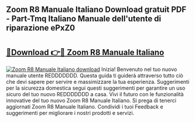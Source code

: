 ## Zoom R8 Manuale Italiano Download gratuit PDF - Part-Tmq Italiano Manuale dell'utente di riparazione ePxZ0

# <h2><a href="http://dfe1tkj.blite.top/?on=Zoom+R8+Manuale+Italiano">🔗Download 👉🔴 Zoom R8 Manuale Italiano</a></h2>

[![Zoom R8 Manuale Italiano download](https://i.imgur.com/lujVjoI.png)](http://dfe1tkj.blite.top/?on=Zoom+R8+Manuale+Italiano)
Inizia! Benvenuto nel tuo nuovo manuale utente REDDDDDDD. Questa guida ti guiderà attraverso tutto ciò che devi sapere per servire e massimizzare la tua esperienza. Suggerimenti per la sicurezza domestica segui questi suggerimenti per garantire un uso sicuro del tuo nuovo REDDDDDDD a casa. Vivi il futuro con le funzionalità innovative del tuo nuovo Zoom R8 Manuale Italiano. Si prega di tenerci aggiornati Zoom R8 Manuale Italiano. Condividi i tuoi Feedback e suggerimenti per migliorare i nostri prodotti e servizi.
